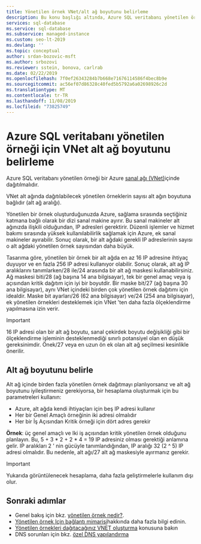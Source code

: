 ```yaml
---
title: Yönetilen örnek VNet/alt ağ boyutunu belirleme
description: Bu konu başlığı altında, Azure SQL veritabanı yönetilen örneklerinin dağıtılacağı alt ağın boyutunun nasıl hesaplanacağı açıklanır.
services: sql-database
ms.service: sql-database
ms.subservice: managed-instance
ms.custom: seo-lt-2019
ms.devlang: ''
ms.topic: conceptual
author: srdan-bozovic-msft
ms.author: srbozovi
ms.reviewer: sstein, bonova, carlrab
ms.date: 02/22/2019
ms.openlocfilehash: 7f0ef26343284b7b668e71676114586f4bec8b9e
ms.sourcegitcommit: ac56ef07d86328c40fed5b5792a6a02698926c2d
ms.translationtype: MT
ms.contentlocale: tr-TR
ms.lasthandoff: 11/08/2019
ms.locfileid: "73825749"
---
```

# <a name="determine-vnet-subnet-size-for-azure-sql-database-managed-instance"></a>Azure SQL veritabanı yönetilen örneği için VNet alt ağ boyutunu belirleme

Azure SQL veritabanı yönetilen örneği bir Azure [sanal ağı (VNet)](../virtual-network/virtual-networks-overview.md)içinde dağıtılmalıdır.

VNet alt ağında dağıtılabilecek yönetilen örneklerin sayısı alt ağın boyutuna bağlıdır (alt ağ aralığı).

Yönetilen bir örnek oluşturduğunuzda Azure, sağlama sırasında seçtiğiniz katmana bağlı olarak bir dizi sanal makine ayırır. Bu sanal makineler alt ağınızda ilişkili olduğundan, IP adresleri gerektirir. Düzenli işlemler ve hizmet bakımı sırasında yüksek kullanılabilirlik sağlamak için Azure, ek sanal makineler ayırabilir. Sonuç olarak, bir alt ağdaki gerekli IP adreslerinin sayısı o alt ağdaki yönetilen örnek sayısından daha büyük.

Tasarıma göre, yönetilen bir örnek bir alt ağda en az 16 IP adresine ihtiyaç duyuyor ve en fazla 256 IP adresi kullanıyor olabilir. Sonuç olarak, alt ağ IP aralıklarını tanımlarken/28 ile/24 arasında bir alt ağ maskesi kullanabilirsiniz. Ağ maskesi biti/28 (ağ başına 14 ana bilgisayar), tek bir genel amaç veya iş açısından kritik dağıtım için iyi bir boyutdir. Bir maske bit/27 (ağ başına 30 ana bilgisayar), aynı VNet içindeki birden çok yönetilen örnek dağıtımı için idealdir. Maske bit ayarları/26 (62 ana bilgisayar) ve/24 (254 ana bilgisayar), ek yönetilen örnekleri desteklemek için VNet 'ten daha fazla ölçeklendirme yapılmasına izin verir.

> [!IMPORTANT]
> 16 IP adresi olan bir alt ağ boyutu, sanal çekirdek boyutu değişikliği gibi bir ölçeklendirme işleminin desteklenmediği sınırlı potansiyel olan en düşük gereksinimdir. Önek/27 veya en uzun ön ek olan alt ağ seçilmesi kesinlikle önerilir.

## <a name="determine-subnet-size"></a>Alt ağ boyutunu belirle

Alt ağ içinde birden fazla yönetilen örnek dağıtmayı planlıyorsanız ve alt ağ boyutunu iyileştirmeniz gerekiyorsa, bir hesaplama oluşturmak için bu parametreleri kullanın:

- Azure, alt ağda kendi ihtiyaçları için beş IP adresi kullanır
- Her bir Genel Amaçlı örneğinin iki adresi olmalıdır
- Her bir İş Açısından Kritik örneği için dört adres gerekir

**Örnek**: üç genel amaçlı ve Iki iş açısından kritik yönetilen örnek olduğunu planlayın. Bu, 5 + 3 * 2 + 2 * 4 = 19 IP adresiniz olması gerektiği anlamına gelir. IP aralıkları 2 ' nin gücüyle tanımlandığından, IP aralığı 32 (2 ^ 5) IP adresi olmalıdır. Bu nedenle, alt ağı/27 alt ağ maskesiyle ayırmanız gerekir.

> [!IMPORTANT]
> Yukarıda görüntülenecek hesaplama, daha fazla geliştirmelerle kullanım dışı olur.

## <a name="next-steps"></a>Sonraki adımlar

- Genel bakış için bkz. [yönetilen örnek nedir?](sql-database-managed-instance.md).
- [Yönetilen örnek Için bağlantı mimarisi](sql-database-managed-instance-connectivity-architecture.md)hakkında daha fazla bilgi edinin.
- [Yönetilen örnekleri dağıtacağınız VNET oluşturma](sql-database-managed-instance-create-vnet-subnet.md) konusuna bakın
- DNS sorunları için bkz. [özel DNS yapılandırma](sql-database-managed-instance-custom-dns.md)
